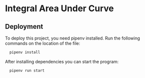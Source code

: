 
# Integral Area Under Curve




## Deployment

To deploy this project, you need pipenv installed. Run the following commands on the location of the file:

```bash
  pipenv install
```
After installing dependencies you can start the program:

```bash
  pipenv run start
```

